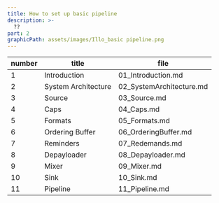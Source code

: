 ```yaml
---
title: How to set up basic pipeline
description: >-
  ??
part: 2
graphicPath: assets/images/Illo_basic pipeline.png
---
```


| number | title               | file                     |
| ------ | ------------------- | ------------------------ |
| 1      | Introduction        | 01_Introduction.md       |
| 2      | System Architecture | 02_SystemArchitecture.md |
| 3      | Source              | 03_Source.md             |
| 4      | Caps                | 04_Caps.md               |
| 5      | Formats             | 05_Formats.md            |
| 6      | Ordering Buffer     | 06_OrderingBuffer.md     |
| 7      | Reminders           | 07_Redemands.md          |
| 8      | Depayloader         | 08_Depayloader.md        |
| 9      | Mixer               | 09_Mixer.md              |
| 10     | Sink                | 10_Sink.md               |
| 11     | Pipeline            | 11_Pipeline.md           |
